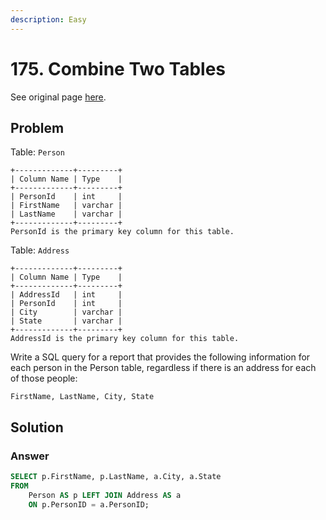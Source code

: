 ```yaml
---
description: Easy
---
```


# 175. Combine Two Tables

See original page [here](https://leetcode.com/problems/combine-two-tables/).

## Problem

Table: `Person`

```text
+-------------+---------+
| Column Name | Type    |
+-------------+---------+
| PersonId    | int     |
| FirstName   | varchar |
| LastName    | varchar |
+-------------+---------+
PersonId is the primary key column for this table.
```

Table: `Address`

```text
+-------------+---------+
| Column Name | Type    |
+-------------+---------+
| AddressId   | int     |
| PersonId    | int     |
| City        | varchar |
| State       | varchar |
+-------------+---------+
AddressId is the primary key column for this table.
```

Write a SQL query for a report that provides the following information for each person in the Person table, regardless if there is an address for each of those people:

```text
FirstName, LastName, City, State
```

## Solution

### Answer

```sql
SELECT p.FirstName, p.LastName, a.City, a.State 
FROM 
    Person AS p LEFT JOIN Address AS a
    ON p.PersonID = a.PersonID;
```


